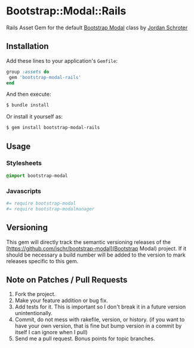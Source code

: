 # Bootstrap::Modal::Rails

Rails Asset Gem for the default [Bootstrap Modal](https://github.com/jschr/bootstrap-modal) class by [Jordan Schroter](https://github.com/jschr)

## Installation

Add these lines to your application's `Gemfile`:

```ruby
group :assets do
 gem 'bootstrap-modal-rails'
end
```

And then execute:

```bash
$ bundle install
```

Or install it yourself as:

```bash
$ gem install bootstrap-modal-rails
```

## Usage

### Stylesheets

```sass
@import bootstrap-modal
```

### Javascripts
```coffeescript
#= require bootstrap-modal
#= require bootstrap-modalmanager
```

## Versioning

This gem will directly track the semantic versioning releases of the [https://github.com/jschr/bootstrap-modal](Bootstrap Modal) project.
If it should be necessary a build number will be added to the version to mark releases specific to this gem.

## Note on Patches / Pull Requests
1. Fork the project.
2. Make your feature addition or bug fix.
3. Add tests for it. This is important so I don't break it in a future version unintentionally.
4. Commit, do not mess with rakefile, version, or history. (if you want to have your own version, that is fine but bump version in a commit by itself I can ignore when I pull)
5. Send me a pull request. Bonus points for topic branches.

